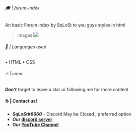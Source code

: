 ###### 🎓 | forum-index
An basic Forum index by SqLoSt to you guys styles in html

> images
![](https://media.discordapp.net/attachments/1071886678232420464/1076823370714333285/IMG_20230219_141102.jpg)

###### 🤏 | Languages used
• HTML
• CSS

###### 🔥 | emm..
***Don't*** forget to leave a star or following me for more content

#### ☕ | Contact us!
- ***SqLoSt#6660*** - Discord May be  Closed , preferred option
- **Our [discord server](https://discord.gg/aV2XGhRvup)** 
- **Our [YouTube Channel](https://youtube.com/channel/UCPXh6NqhJZpl_2oSpatFOFw)**
